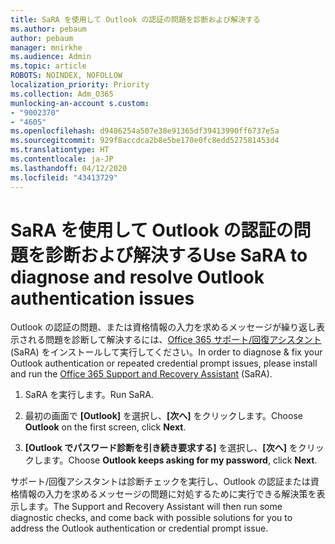 ```yaml
---
title: SaRA を使用して Outlook の認証の問題を診断および解決する
ms.author: pebaum
author: pebaum
manager: mnirkhe
ms.audience: Admin
ms.topic: article
ROBOTS: NOINDEX, NOFOLLOW
localization_priority: Priority
ms.collection: Adm_O365
munlocking-an-account s.custom:
- "9002370"
- "4605"
ms.openlocfilehash: d9486254a507e38e91365df39413990ff6737e5a
ms.sourcegitcommit: 929f8accdca2b8e5be170e0fc8edd527581453d4
ms.translationtype: HT
ms.contentlocale: ja-JP
ms.lasthandoff: 04/12/2020
ms.locfileid: "43413729"
---
```

# <a name="use-sara-to-diagnose-and-resolve-outlook-authentication-issues"></a><span data-ttu-id="912de-102">SaRA を使用して Outlook の認証の問題を診断および解決する</span><span class="sxs-lookup"><span data-stu-id="912de-102">Use SaRA to diagnose and resolve Outlook authentication issues</span></span>

<span data-ttu-id="912de-103">Outlook の認証の問題、または資格情報の入力を求めるメッセージが繰り返し表示される問題を診断して解決するには、[Office 365 サポート/回復アシスタント](https://diagnostics.office.com/#/) (SaRA) をインストールして実行してください。</span><span class="sxs-lookup"><span data-stu-id="912de-103">In order to diagnose & fix your Outlook authentication or repeated credential prompt issues, please install and run the [Office 365 Support and Recovery Assistant](https://diagnostics.office.com/#/) (SaRA).</span></span>

1. <span data-ttu-id="912de-104">SaRA を実行します。</span><span class="sxs-lookup"><span data-stu-id="912de-104">Run SaRA.</span></span>

2. <span data-ttu-id="912de-105">最初の画面で **[Outlook]** を選択し、**[次へ]** をクリックします。</span><span class="sxs-lookup"><span data-stu-id="912de-105">Choose **Outlook** on the first screen, click **Next**.</span></span>

3. <span data-ttu-id="912de-106">**[Outlook でパスワード診断を引き続き要求する]** を選択し、**[次へ]** をクリックします。</span><span class="sxs-lookup"><span data-stu-id="912de-106">Choose **Outlook keeps asking for my password**, click **Next**.</span></span>

<span data-ttu-id="912de-107">サポート/回復アシスタントは診断チェックを実行し、Outlook の認証または資格情報の入力を求めるメッセージの問題に対処するために実行できる解決策を表示します。</span><span class="sxs-lookup"><span data-stu-id="912de-107">The Support and Recovery Assistant will then run some diagnostic checks, and come back with possible solutions for you to address the Outlook authentication or credential prompt issue.</span></span>
